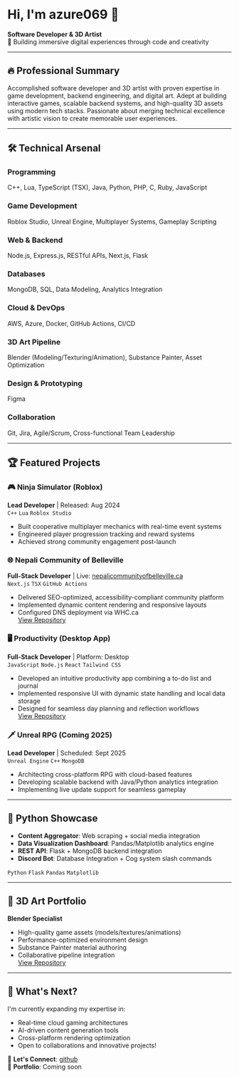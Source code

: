 # Hi, I'm azure069 👋  
**Software Developer & 3D Artist**  
🚀 Building immersive digital experiences through code and creativity

---

## 🔥 Professional Summary  
Accomplished software developer and 3D artist with proven expertise in game development, backend engineering, and digital art. Adept at building interactive games, scalable backend systems, and high-quality 3D assets using modern tech stacks. Passionate about merging technical excellence with artistic vision to create memorable user experiences.

---

## 🛠️ Technical Arsenal

### **Programming**  
C++, Lua, TypeScript (TSX), Java, Python, PHP, C, Ruby, JavaScript  

### **Game Development**  
Roblox Studio, Unreal Engine, Multiplayer Systems, Gameplay Scripting  

### **Web & Backend**  
Node.js, Express.js, RESTful APIs, Next.js, Flask  

### **Databases**  
MongoDB, SQL, Data Modeling, Analytics Integration  

### **Cloud & DevOps**  
AWS, Azure, Docker, GitHub Actions, CI/CD  

### **3D Art Pipeline**  
Blender (Modeling/Texturing/Animation), Substance Painter, Asset Optimization  

### **Design & Prototyping**  
Figma  

### **Collaboration**  
Git, Jira, Agile/Scrum, Cross-functional Team Leadership

---

## 🏆 Featured Projects  

### 🎮 Ninja Simulator (Roblox)  
**Lead Developer** | Released: Aug 2024  
`C++` `Lua` `Roblox Studio`  
- Built cooperative multiplayer mechanics with real-time event systems  
- Engineered player progression tracking and reward systems  
- Achieved strong community engagement post-launch   

### 🌐 Nepali Community of Belleville  
**Full-Stack Developer** | Live: [nepalicommunityofbelleville.ca](https://nepalicommunityofbelleville.ca)  
`Next.js` `TSX` `GitHub Actions`  
- Delivered SEO-optimized, accessibility-compliant community platform  
- Implemented dynamic content rendering and responsive layouts  
- Configured DNS deployment via WHC.ca  
[View Repository](https://github.com/x13-4zur3/communitywebsite)  

### 🖥️ Productivity (Desktop App)  
**Full-Stack Developer** | Platform: Desktop  
`JavaScript` `Node.js` `React` `Tailwind CSS`  
- Developed an intuitive productivity app combining a to-do list and journal  
- Implemented responsive UI with dynamic state handling and local data storage  
- Designed for seamless day planning and reflection workflows  
[View Repository](https://github.com/x13-4zur3/productivity)

### 🗡️ Unreal RPG (Coming 2025)  
**Lead Developer** | Scheduled: Sept 2025  
`Unreal Engine` `C++` `MongoDB`  
- Architecting cross-platform RPG with cloud-based features  
- Developing scalable backend with Java/Python analytics integration  
- Implementing live update support for seamless gameplay   

---

## 🐍 Python Showcase  
- **Content Aggregator**: Web scraping + social media integration  
- **Data Visualization Dashboard**: Pandas/Matplotlib analytics engine  
- **REST API**: Flask + MongoDB backend integration  
- **Discord Bot**: Database Integration + Cog system slash commands  

`Python` `Flask` `Pandas` `Matplotlib`

---

## 🎨 3D Art Portfolio  
**Blender Specialist**  
- High-quality game assets (models/textures/animations)  
- Performance-optimized environment design  
- Substance Painter material authoring  
- Collaborative pipeline integration   
[View Repository](https://github.com/x13-4zur3/blender-projects)

---

## 🚀 What's Next?  
I'm currently expanding my expertise in:  
- Real-time cloud gaming architectures  
- AI-driven content generation tools  
- Cross-platform rendering optimization  
- Open to collaborations and innovative projects!

💌 **Let's Connect**: [github](https://www.github.com/x13-4zur3)  
🔗 **Portfolio**: Coming soon
